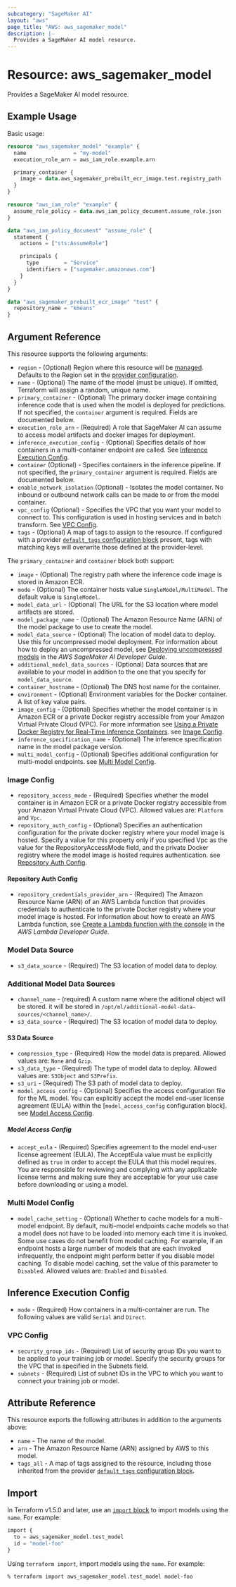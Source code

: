 ```yaml
---
subcategory: "SageMaker AI"
layout: "aws"
page_title: "AWS: aws_sagemaker_model"
description: |-
  Provides a SageMaker AI model resource.
---
```


# Resource: aws_sagemaker_model

Provides a SageMaker AI model resource.

## Example Usage

Basic usage:

```terraform
resource "aws_sagemaker_model" "example" {
  name               = "my-model"
  execution_role_arn = aws_iam_role.example.arn

  primary_container {
    image = data.aws_sagemaker_prebuilt_ecr_image.test.registry_path
  }
}

resource "aws_iam_role" "example" {
  assume_role_policy = data.aws_iam_policy_document.assume_role.json
}

data "aws_iam_policy_document" "assume_role" {
  statement {
    actions = ["sts:AssumeRole"]

    principals {
      type        = "Service"
      identifiers = ["sagemaker.amazonaws.com"]
    }
  }
}

data "aws_sagemaker_prebuilt_ecr_image" "test" {
  repository_name = "kmeans"
}
```

## Argument Reference

This resource supports the following arguments:

* `region` - (Optional) Region where this resource will be [managed](https://docs.aws.amazon.com/general/latest/gr/rande.html#regional-endpoints). Defaults to the Region set in the [provider configuration](https://registry.terraform.io/providers/hashicorp/aws/latest/docs#aws-configuration-reference).
* `name` - (Optional) The name of the model (must be unique). If omitted, Terraform will assign a random, unique name.
* `primary_container` - (Optional) The primary docker image containing inference code that is used when the model is deployed for predictions.  If not specified, the `container` argument is required. Fields are documented below.
* `execution_role_arn` - (Required) A role that SageMaker AI can assume to access model artifacts and docker images for deployment.
* `inference_execution_config` - (Optional) Specifies details of how containers in a multi-container endpoint are called. See [Inference Execution Config](#inference-execution-config).
* `container` (Optional) -  Specifies containers in the inference pipeline. If not specified, the `primary_container` argument is required. Fields are documented below.
* `enable_network_isolation` (Optional) - Isolates the model container. No inbound or outbound network calls can be made to or from the model container.
* `vpc_config` (Optional) - Specifies the VPC that you want your model to connect to. This configuration is used in hosting services and in batch transform. See [VPC Config](#vpc-config).
* `tags` - (Optional) A map of tags to assign to the resource. If configured with a provider [`default_tags` configuration block](https://registry.terraform.io/providers/hashicorp/aws/latest/docs#default_tags-configuration-block) present, tags with matching keys will overwrite those defined at the provider-level.

The `primary_container` and `container` block both support:

* `image` - (Optional) The registry path where the inference code image is stored in Amazon ECR.
* `mode` - (Optional) The container hosts value `SingleModel/MultiModel`. The default value is `SingleModel`.
* `model_data_url` - (Optional) The URL for the S3 location where model artifacts are stored.
* `model_package_name` - (Optional) The Amazon Resource Name (ARN) of the model package to use to create the model.
* `model_data_source` - (Optional) The location of model data to deploy. Use this for uncompressed model deployment. For information about how to deploy an uncompressed model, see [Deploying uncompressed models](https://docs.aws.amazon.com/sagemaker/latest/dg/large-model-inference-uncompressed.html) in the _AWS SageMaker AI Developer Guide_.
* `additional_model_data_sources` - (Optional) Data sources that are available to your model in addition to the one that you specify for `model_data_source`.
* `container_hostname` - (Optional) The DNS host name for the container.
* `environment` - (Optional) Environment variables for the Docker container.
   A list of key value pairs.
* `image_config` - (Optional) Specifies whether the model container is in Amazon ECR or a private Docker registry accessible from your Amazon Virtual Private Cloud (VPC). For more information see [Using a Private Docker Registry for Real-Time Inference Containers](https://docs.aws.amazon.com/sagemaker/latest/dg/your-algorithms-containers-inference-private.html). see [Image Config](#image-config).
* `inference_specification_name` - (Optional) The inference specification name in the model package version.
* `multi_model_config` - (Optional) Specifies additional configuration for multi-model endpoints. see [Multi Model Config](#multi-model-config).

### Image Config

* `repository_access_mode` - (Required) Specifies whether the model container is in Amazon ECR or a private Docker registry accessible from your Amazon Virtual Private Cloud (VPC). Allowed values are: `Platform` and `Vpc`.
* `repository_auth_config` - (Optional) Specifies an authentication configuration for the private docker registry where your model image is hosted. Specify a value for this property only if you specified Vpc as the value for the RepositoryAccessMode field, and the private Docker registry where the model image is hosted requires authentication. see [Repository Auth Config](#repository-auth-config).

#### Repository Auth Config

* `repository_credentials_provider_arn` - (Required) The Amazon Resource Name (ARN) of an AWS Lambda function that provides credentials to authenticate to the private Docker registry where your model image is hosted. For information about how to create an AWS Lambda function, see [Create a Lambda function with the console](https://docs.aws.amazon.com/lambda/latest/dg/getting-started-create-function.html) in the _AWS Lambda Developer Guide_.

### Model Data Source

* `s3_data_source` - (Required) The S3 location of model data to deploy.

### Additional Model Data Sources 

* `channel_name` - (required) A custom name where the aditional object will be stored. it will be stored in `/opt/ml/additional-model-data-sources/<channel_name>/`.
* `s3_data_source` - (Required) The S3 location of model data to deploy.

#### S3 Data Source

* `compression_type` - (Required) How the model data is prepared. Allowed values are: `None` and `Gzip`.
* `s3_data_type` - (Required) The type of model data to deploy. Allowed values are: `S3Object` and `S3Prefix`.
* `s3_uri` - (Required) The S3 path of model data to deploy.
* `model_access_config` - (Optional) Specifies the access configuration file for the ML model. You can explicitly accept the model end-user license agreement (EULA) within the [`model_access_config` configuration block]. see [Model Access Config](#model-access-config).

##### Model Access Config

* `accept_eula` - (Required) Specifies agreement to the model end-user license agreement (EULA). The AcceptEula value must be explicitly defined as `true` in order to accept the EULA that this model requires. You are responsible for reviewing and complying with any applicable license terms and making sure they are acceptable for your use case before downloading or using a model.

### Multi Model Config

* `model_cache_setting` - (Optional) Whether to cache models for a multi-model endpoint. By default, multi-model endpoints cache models so that a model does not have to be loaded into memory each time it is invoked. Some use cases do not benefit from model caching. For example, if an endpoint hosts a large number of models that are each invoked infrequently, the endpoint might perform better if you disable model caching. To disable model caching, set the value of this parameter to `Disabled`. Allowed values are: `Enabled` and `Disabled`.

## Inference Execution Config

* `mode` - (Required) How containers in a multi-container are run. The following values are valid `Serial` and `Direct`.

### VPC Config

* `security_group_ids` - (Required) List of security group IDs you want to be applied to your training job or model. Specify the security groups for the VPC that is specified in the Subnets field.
* `subnets` - (Required) List of subnet IDs in the VPC to which you want to connect your training job or model.

## Attribute Reference

This resource exports the following attributes in addition to the arguments above:

* `name` - The name of the model.
* `arn` - The Amazon Resource Name (ARN) assigned by AWS to this model.
* `tags_all` - A map of tags assigned to the resource, including those inherited from the provider [`default_tags` configuration block](https://registry.terraform.io/providers/hashicorp/aws/latest/docs#default_tags-configuration-block).

## Import

In Terraform v1.5.0 and later, use an [`import` block](https://developer.hashicorp.com/terraform/language/import) to import models using the `name`. For example:

```terraform
import {
  to = aws_sagemaker_model.test_model
  id = "model-foo"
}
```

Using `terraform import`, import models using the `name`. For example:

```console
% terraform import aws_sagemaker_model.test_model model-foo
```
